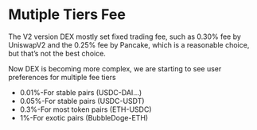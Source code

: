 # Mutiple Tiers Fee

The V2 version DEX mostly set fixed trading fee, such as 0.30% fee by UniswapV2 and the 0.25% fee by Pancake, which is a reasonable choice, but that’s not the best choice.

Now DEX is becoming more complex, we are starting to see user preferences for multiple fee tiers

* 0.01%-For stable pairs (USDC-DAI...)
* 0.05%-For stable pairs (USDC-USDT)
* 0.3%-For most token pairs (ETH-USDC)
* 1%-For exotic pairs (BubbleDoge-ETH)
